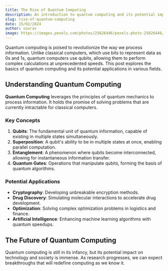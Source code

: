 ```yaml
---
title: The Rise of Quantum Computing
description: An introduction to quantum computing and its potential impact on technology
slug: rise-of-quantum-computing
date: 15/02/2024
author: sourav
image: https://images.pexels.com/photos/25626446/pexels-photo-25626446/free-photo-of-black-and-white-geometric-representation-of-data.jpeg?auto=compress&cs=tinysrgb&w=1260&h=750&dpr=1
---
```


Quantum computing is poised to revolutionize the way we process information. Unlike classical computers, which use bits to represent data as 0s and 1s, quantum computers use qubits, allowing them to perform complex calculations at unprecedented speeds. This post explores the basics of quantum computing and its potential applications in various fields.

## Understanding Quantum Computing

**Quantum Computing** leverages the principles of quantum mechanics to process information. It holds the promise of solving problems that are currently intractable for classical computers.

### Key Concepts

1. **Qubits**: The fundamental unit of quantum information, capable of existing in multiple states simultaneously.
2. **Superposition**: A qubit's ability to be in multiple states at once, enabling parallel computation.
3. **Entanglement**: A phenomenon where qubits become interconnected, allowing for instantaneous information transfer.
4. **Quantum Gates**: Operations that manipulate qubits, forming the basis of quantum algorithms.

### Potential Applications

- **Cryptography**: Developing unbreakable encryption methods.
- **Drug Discovery**: Simulating molecular interactions to accelerate drug development.
- **Optimization**: Solving complex optimization problems in logistics and finance.
- **Artificial Intelligence**: Enhancing machine learning algorithms with quantum speedups.

## The Future of Quantum Computing

Quantum computing is still in its infancy, but its potential impact on technology and society is immense. As research progresses, we can expect breakthroughs that will redefine computing as we know it.
